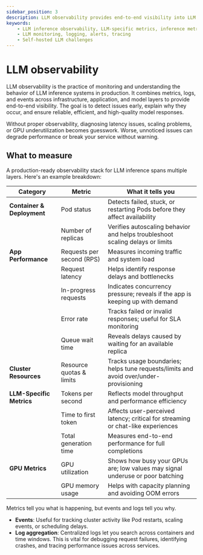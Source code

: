 ```yaml
---
sidebar_position: 3
description: LLM observability provides end-to-end visibility into LLM inference, using metrics, logs, and events to ensure reliable, efficient, and scalable model performance.
keywords:
    - LLM inference observability, LLM-specific metrics, inference metrics
    - LLM monitoring, logging, alerts, tracing
    - Self-hosted LLM challenges
---
```


# LLM observability

LLM observability is the practice of monitoring and understanding the behavior of LLM inference systems in production. It combines metrics, logs, and events across infrastructure, application, and model layers to provide end-to-end visibility. The goal is to detect issues early, explain why they occur, and ensure reliable, efficient, and high-quality model responses.

Without proper observability, diagnosing latency issues, scaling problems, or GPU underutilization becomes guesswork. Worse, unnoticed issues can degrade performance or break your service without warning.

## What to measure

A production-ready observability stack for LLM inference spans multiple layers. Here's an example breakdown:

| **Category** | **Metric** | **What it tells you** |
| --- | --- | --- |
| **Container & Deployment** | Pod status | Detects failed, stuck, or restarting Pods before they affect availability |
|  | Number of replicas | Verifies autoscaling behavior and helps troubleshoot scaling delays or limits |
| **App Performance** | Requests per second (RPS) | Measures incoming traffic and system load |
|  | Request latency | Helps identify response delays and bottlenecks |
|  | In-progress requests | Indicates concurrency pressure; reveals if the app is keeping up with demand |
|  | Error rate | Tracks failed or invalid responses; useful for SLA monitoring |
|  | Queue wait time | Reveals delays caused by waiting for an available replica |
| **Cluster Resources** | Resource quotas & limits | Tracks usage boundaries; helps tune requests/limits and avoid over/under-provisioning |
| **LLM-Specific Metrics** | Tokens per second | Reflects model throughput and performance efficiency |
|  | Time to first token | Affects user-perceived latency; critical for streaming or chat-like experiences |
|  | Total generation time | Measures end-to-end performance for full completions |
| **GPU Metrics** | GPU utilization | Shows how busy your GPUs are; low values may signal underuse or poor batching |
|  | GPU memory usage | Helps with capacity planning and avoiding OOM errors |

Metrics tell you what is happening, but events and logs tell you why.

- **Events**: Useful for tracking cluster activity like Pod restarts, scaling events, or scheduling delays.
- **Log aggregation**: Centralized logs let you search across containers and time windows. This is vital for debugging request failures, identifying crashes, and tracing performance issues across services.